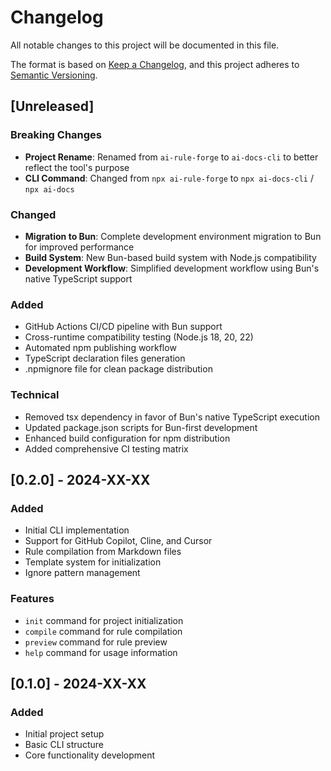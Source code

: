 # Changelog

All notable changes to this project will be documented in this file.

The format is based on [Keep a Changelog](https://keepachangelog.com/en/1.0.0/),
and this project adheres to [Semantic Versioning](https://semver.org/spec/v2.0.0.html).

## [Unreleased]

### Breaking Changes
- **Project Rename**: Renamed from `ai-rule-forge` to `ai-docs-cli` to better reflect the tool's purpose
- **CLI Command**: Changed from `npx ai-rule-forge` to `npx ai-docs-cli` / `npx ai-docs`

### Changed
- **Migration to Bun**: Complete development environment migration to Bun for improved performance
- **Build System**: New Bun-based build system with Node.js compatibility
- **Development Workflow**: Simplified development workflow using Bun's native TypeScript support

### Added
- GitHub Actions CI/CD pipeline with Bun support
- Cross-runtime compatibility testing (Node.js 18, 20, 22)
- Automated npm publishing workflow
- TypeScript declaration files generation
- .npmignore file for clean package distribution

### Technical
- Removed tsx dependency in favor of Bun's native TypeScript execution
- Updated package.json scripts for Bun-first development
- Enhanced build configuration for npm distribution
- Added comprehensive CI testing matrix

## [0.2.0] - 2024-XX-XX

### Added
- Initial CLI implementation
- Support for GitHub Copilot, Cline, and Cursor
- Rule compilation from Markdown files
- Template system for initialization
- Ignore pattern management

### Features
- `init` command for project initialization
- `compile` command for rule compilation
- `preview` command for rule preview
- `help` command for usage information

## [0.1.0] - 2024-XX-XX

### Added
- Initial project setup
- Basic CLI structure
- Core functionality development